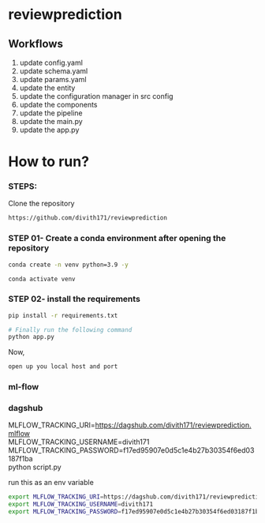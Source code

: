 # reviewprediction

## Workflows

1. update config.yaml
2. update schema.yaml
3. update params.yaml
4. update the entity 
5. update the configuration manager in src config
6. update the components
7. update the pipeline
8. update the main.py
9. update the app.py



# How to run?
### STEPS:

Clone the repository

```bash
https://github.com/divith171/reviewprediction
```
### STEP 01- Create a conda environment after opening the repository

```bash
conda create -n venv python=3.9 -y
```

```bash
conda activate venv
```


### STEP 02- install the requirements
```bash
pip install -r requirements.txt
```


```bash
# Finally run the following command
python app.py
```

Now,
```bash
open up you local host and port
```

### ml-flow

### dagshub

MLFLOW_TRACKING_URI=https://dagshub.com/divith171/reviewprediction.mlflow \
MLFLOW_TRACKING_USERNAME=divith171 \
MLFLOW_TRACKING_PASSWORD=f17ed95907e0d5c1e4b27b30354f6ed03187f1ba \
python script.py

run this as an env variable
```bash
export MLFLOW_TRACKING_URI=https://dagshub.com/divith171/reviewprediction.mlflow 
export MLFLOW_TRACKING_USERNAME=divith171 
export MLFLOW_TRACKING_PASSWORD=f17ed95907e0d5c1e4b27b30354f6ed03187f1ba 


```
